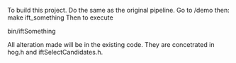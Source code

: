 To build this project. Do the same as the original pipeline.
Go to /demo then:
make ift_something
Then to execute

bin/iftSomething

All alteration made will be in the existing code. They are concetrated in hog.h and iftSelectCandidates.h.

